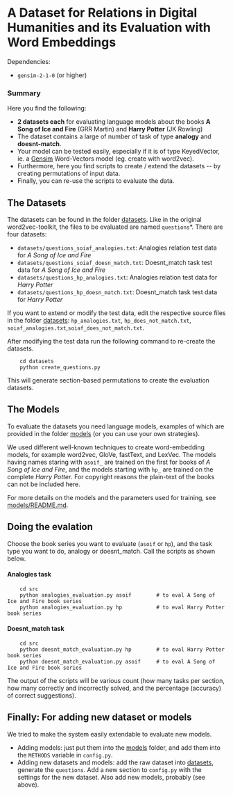 # A Dataset for Relations in Digital Humanities and its Evaluation with Word Embeddings

Dependencies:
* `gensim-2-1-0` (or higher)

### Summary
Here you find the following:
* **2 datasets each** for evaluating language models about the books **A Song of Ice and Fire** (GRR Martin) and **Harry Potter** (JK Rowling)
* The dataset contains a large of number of task of type **analogy** and **doesnt-match**.
* Your model can be tested easily, especially if it is of type KeyedVector, ie. a [Gensim](https://radimrehurek.com/gensim) Word-Vectors model (eg. create with word2vec).
* Furthermore, here you find scripts to create / extend the datasets -- by creating permutations of input data.
* Finally, you can re-use the scripts to evaluate the data.

 
## The Datasets
The datasets can be found in the folder [datasets](datasets).
Like in the original word2vec-toolkit, the files to be evaluated are named `questions`\*.
There are four datasets:
* `datasets/questions_soiaf_analogies.txt`: Analogies relation test data for *A Song of Ice and Fire*
* `datasets/questions_soiaf_doesn_match.txt`: Doesnt_match task test data for *A Song of Ice and Fire*
* `datasets/questions_hp_analogies.txt`: Analogies relation test data for *Harry Potter*
* `datasets/questions_hp_doesn_match.txt`: Doesnt_match task test data for *Harry Potter*

If you want to extend or modify the test data, edit the respective source files in the folder [datasets](datasets):
`hp_analogies.txt`, `hp_does_not_match.txt`, `soiaf_analogies.txt`,`soiaf_does_not_match.txt`.

After modifying the test data run the following command to re-create the datasets.
```
    cd datasets 
    python create_questions.py
```

This will generate section-based permutations to create the evaluation datasets. 


## The Models
To evaluate the datasets you need language models, examples of which are provided in the folder [models](models)
(or you can use your own strategies).

We used different well-known techniques to create word-embedding models, for example word2vec, GloVe, fastText, and LexVec. 
The models having names staring with `asoif_` are trained on the first for books of *A Song of Ice and Fire*,
and the models starting with `hp_` are trained on the complete *Harry Potter*. For copyright reasons the plain-text of
the books can not be included here.

For more details on the models and the parameters used for training, see [models/README.md](models/README.md).

## Doing the evalation

Choose the book series you want to evaluate (`asoif` or `hp`), and the task type you want to
do, analogy or doesnt_match. Call the scripts as shown below.


#### Analogies task
```
    cd src
    python analogies_evaluation.py asoif        # to eval A Song of Ice and Fire book series
    python analogies_evaluation.py hp           # to eval Harry Potter book series
```

#### Doesnt_match task
```
    cd src
    python doesnt_match_evaluation.py hp        # to eval Harry Potter book series
    python doesnt_match_evaluation.py asoif     # to eval A Song of Ice and Fire book series

```

The output of the scripts will be various count (how many tasks per section, how many correctly and incorrectly solved,
and the percentage (accuracy) of correct suggestions).


## Finally: For adding new dataset or models
We tried to make the system easily extendable to evaluate new models.

* Adding models: just put them into the [models](models) folder, and add them into the `METHODS` variable in `config.py`.
* Adding new datasets and models: add the raw dataset into [datasets](datasets), generate the `questions`. Add a new section to `config.py` with the settings for 
the new dataset. Also add new models, probably (see above).

